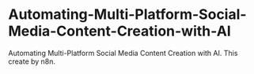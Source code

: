 # Automating-Multi-Platform-Social-Media-Content-Creation-with-AI
Automating Multi-Platform Social Media Content Creation with AI. This create by n8n.
